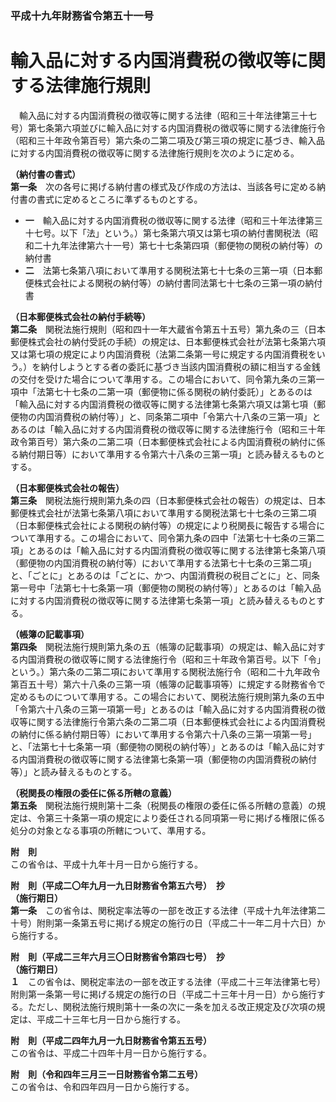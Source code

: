 ### 平成十九年財務省令第五十一号  
# 輸入品に対する内国消費税の徴収等に関する法律施行規則  
　輸入品に対する内国消費税の徴収等に関する法律（昭和三十年法律第三十七号）第七条第六項並びに輸入品に対する内国消費税の徴収等に関する法律施行令（昭和三十年政令第百号）第六条の二第二項及び第三項の規定に基づき、輸入品に対する内国消費税の徴収等に関する法律施行規則を次のように定める。  
  
**（納付書の書式）**  
**第一条**　次の各号に掲げる納付書の様式及び作成の方法は、当該各号に定める納付書の書式に定めるところに準ずるものとする。  
* **一**　輸入品に対する内国消費税の徴収等に関する法律（昭和三十年法律第三十七号。以下「法」という。）第七条第六項又は第七項の納付書関税法（昭和二十九年法律第六十一号）第七十七条第四項（郵便物の関税の納付等）の納付書  
* **二**　法第七条第八項において準用する関税法第七十七条の三第一項（日本郵便株式会社による関税の納付等）の納付書同法第七十七条の三第一項の納付書  
  
**（日本郵便株式会社の納付手続等）**  
**第二条**　関税法施行規則（昭和四十一年大蔵省令第五十五号）第九条の三（日本郵便株式会社の納付受託の手続）の規定は、日本郵便株式会社が法第七条第六項又は第七項の規定により内国消費税（法第二条第一号に規定する内国消費税をいう。）を納付しようとする者の委託に基づき当該内国消費税の額に相当する金銭の交付を受けた場合について準用する。この場合において、同令第九条の三第一項中「法第七十七条の二第一項（郵便物に係る関税の納付委託）」とあるのは「輸入品に対する内国消費税の徴収等に関する法律第七条第六項又は第七項（郵便物の内国消費税の納付等）」と、同条第二項中「令第六十八条の三第一項」とあるのは「輸入品に対する内国消費税の徴収等に関する法律施行令（昭和三十年政令第百号）第六条の二第二項（日本郵便株式会社による内国消費税の納付に係る納付期日等）において準用する令第六十八条の三第一項」と読み替えるものとする。  
  
**（日本郵便株式会社の報告）**  
**第三条**　関税法施行規則第九条の四（日本郵便株式会社の報告）の規定は、日本郵便株式会社が法第七条第八項において準用する関税法第七十七条の三第二項（日本郵便株式会社による関税の納付等）の規定により税関長に報告する場合について準用する。この場合において、同令第九条の四中「法第七十七条の三第二項」とあるのは「輸入品に対する内国消費税の徴収等に関する法律第七条第八項（郵便物の内国消費税の納付等）において準用する法第七十七条の三第二項」と、「ごとに」とあるのは「ごとに、かつ、内国消費税の税目ごとに」と、同条第一号中「法第七十七条第一項（郵便物の関税の納付等）」とあるのは「輸入品に対する内国消費税の徴収等に関する法律第七条第一項」と読み替えるものとする。  
  
**（帳簿の記載事項）**  
**第四条**　関税法施行規則第九条の五（帳簿の記載事項）の規定は、輸入品に対する内国消費税の徴収等に関する法律施行令（昭和三十年政令第百号。以下「令」という。）第六条の二第二項において準用する関税法施行令（昭和二十九年政令第百五十号）第六十八条の三第一項（帳簿の記載事項等）に規定する財務省令で定めるものについて準用する。この場合において、関税法施行規則第九条の五中「令第六十八条の三第一項第一号」とあるのは「輸入品に対する内国消費税の徴収等に関する法律施行令第六条の二第二項（日本郵便株式会社による内国消費税の納付に係る納付期日等）において準用する令第六十八条の三第一項第一号」と、「法第七十七条第一項（郵便物の関税の納付等）」とあるのは「輸入品に対する内国消費税の徴収等に関する法律第七条第一項（郵便物の内国消費税の納付等）」と読み替えるものとする。  
  
**（税関長の権限の委任に係る所轄の意義）**  
**第五条**　関税法施行規則第十二条（税関長の権限の委任に係る所轄の意義）の規定は、令第三十条第一項の規定により委任される同項第一号に掲げる権限に係る処分の対象となる事項の所轄について、準用する。  
  
**附　則**  
この省令は、平成十九年十月一日から施行する。  
  
**附　則（平成二〇年九月一九日財務省令第五六号）　抄**  
**（施行期日）**  
**第一条**　この省令は、関税定率法等の一部を改正する法律（平成十九年法律第二十号）附則第一条第五号に掲げる規定の施行の日（平成二十一年二月十六日）から施行する。  
  
**附　則（平成二三年六月三〇日財務省令第四七号）　抄**  
**（施行期日）**  
**１**　この省令は、関税定率法の一部を改正する法律（平成二十三年法律第七号）附則第一条第一号に掲げる規定の施行の日（平成二十三年十月一日）から施行する。ただし、関税法施行規則第十一条の次に一条を加える改正規定及び次項の規定は、平成二十三年七月一日から施行する。  
  
**附　則（平成二四年九月一九日財務省令第五五号）**  
この省令は、平成二十四年十月一日から施行する。  
  
**附　則（令和四年三月三一日財務省令第二五号）**  
この省令は、令和四年四月一日から施行する。  
  
